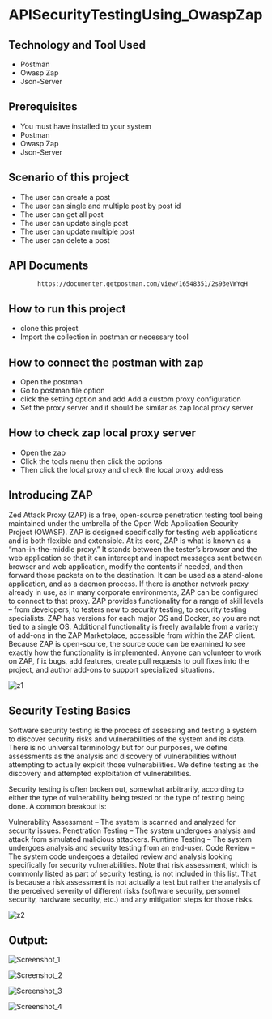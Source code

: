 # APISecurityTestingUsing_OwaspZap

## Technology and Tool Used

- Postman
- Owasp Zap
- Json-Server


## Prerequisites

- You must have installed to your system
- Postman
- Owasp Zap
- Json-Server

## Scenario of this project

- The user can create a post
- The user can single and multiple post by post id
- The user can get all post
- The user can update single post
- The user can update multiple post
- The user can delete a post

## API Documents


            https://documenter.getpostman.com/view/16548351/2s93eVWYqH 
            

## How to run this project

- clone this project
- Import the collection in postman or necessary tool

## How to connect the postman with zap 

- Open the postman
- Go to postman file option 
- click the setting option and add Add a custom proxy configuration
- Set the proxy server and it should be similar as zap local proxy server

## How to check zap local proxy server

- Open the zap
- Click the tools menu then click the options
- Then click the local proxy and check the local proxy address


## Introducing ZAP

Zed Attack Proxy (ZAP) is a free, open-source penetration testing tool being maintained under the umbrella of the Open Web Application Security Project (OWASP).
ZAP is designed specifically for testing web applications and is both flexible and extensible. At its core, ZAP is what is known as a “man-in-the-middle proxy.”
It stands between the tester’s browser and the web application so that it can intercept and inspect messages sent between browser and web application, 
modify the contents if needed, and then forward those packets on to the destination. 
It can be used as a stand-alone application, and as a daemon process. If there is another network proxy already in use, as in many corporate environments, ZAP can be configured to connect to that proxy.
ZAP provides functionality for a range of skill levels – from developers, to testers new to security testing, to security testing specialists. 
ZAP has versions for each major OS and Docker, so you are not tied to a single OS. Additional functionality is freely available from a variety of add-ons in the ZAP Marketplace, accessible from within the ZAP client.
Because ZAP is open-source, the source code can be examined to see exactly how the functionality is implemented. Anyone can volunteer to work on ZAP, f
ix bugs, add features, create pull requests to pull fixes into the project, and author add-ons to support specialized situations.


![z1](https://github.com/Mamun104/APISecurityTestingUsing_OwaspZap/assets/78067017/47f491aa-e6c6-4c4f-ad9f-79be16c79692)


## Security Testing Basics

Software security testing is the process of assessing and testing a system to discover security risks and vulnerabilities of the system and its data.
There is no universal terminology but for our purposes, we define assessments as the analysis and discovery of vulnerabilities without attempting to actually exploit those vulnerabilities.
We define testing as the discovery and attempted exploitation of vulnerabilities.

Security testing is often broken out, somewhat arbitrarily, according to either the type of vulnerability being tested or the type of testing being done. A common breakout is:

Vulnerability Assessment – The system is scanned and analyzed for security issues.
Penetration Testing – The system undergoes analysis and attack from simulated malicious attackers.
Runtime Testing – The system undergoes analysis and security testing from an end-user.
Code Review – The system code undergoes a detailed review and analysis looking specifically for security vulnerabilities.
Note that risk assessment, which is commonly listed as part of security testing, is not included in this list. 
That is because a risk assessment is not actually a test but rather the analysis of the perceived severity of different risks (software security, personnel security,
hardware security, etc.) and any mitigation steps for those risks.



![z2](https://github.com/Mamun104/APISecurityTestingUsing_OwaspZap/assets/78067017/fc48a5e7-2780-4337-92be-9748a4a04f33)


## Output:

![Screenshot_1](https://github.com/Mamun104/APISecurityTestingUsing_OwaspZap/assets/78067017/a11c2232-4989-45b8-816d-ac860ac0257d)


![Screenshot_2](https://github.com/Mamun104/APISecurityTestingUsing_OwaspZap/assets/78067017/578cd28f-f805-4e78-8525-c94c51d2e27b)


![Screenshot_3](https://github.com/Mamun104/APISecurityTestingUsing_OwaspZap/assets/78067017/fe222352-859b-4608-b83a-f11d4279dd8c)

![Screenshot_4](https://github.com/Mamun104/APISecurityTestingUsing_OwaspZap/assets/78067017/d8b72b9b-e530-49e8-9e4a-d18c67d947af)




